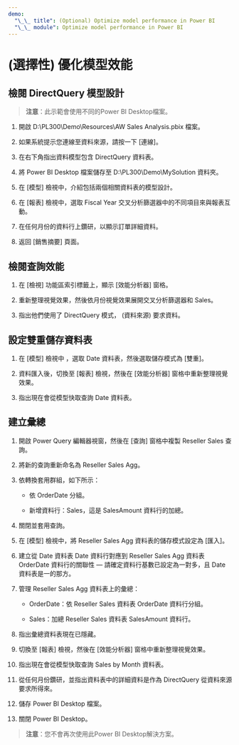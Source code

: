```yaml
---
demo:
  "\_\_ title": (Optional) Optimize model performance in Power BI
  "\_\_ module": Optimize model performance in Power BI
---
```


#  (選擇性) 優化模型效能

## 檢閱 DirectQuery 模型設計

> **注意**：此示範會使用不同的Power BI Desktop檔案。

1. 開啟 D:\PL300\Demo\Resources\AW Sales Analysis.pbix 檔案。

1. 如果系統提示您連線至資料來源，請按一下 [連線]。

1. 在右下角指出資料模型包含 DirectQuery 資料表。

1. 將 Power BI Desktop 檔案儲存至 D:\PL300\Demo\MySolution 資料夾。

1. 在 [模型] 檢視中，介紹包括兩個相關資料表的模型設計。

1. 在 [報表] 檢視中，選取 Fiscal Year 交叉分析篩選器中的不同項目來與報表互動。

1. 在任何月份的資料行上鑽研，以顯示訂單詳細資料。

1. 返回 [銷售摘要] 頁面。

## 檢閱查詢效能

1. 在 [檢視] 功能區索引標籤上，顯示 [效能分析器] 窗格。

1. 重新整理視覺效果，然後依月份視覺效果展開交叉分析篩選器和 Sales。

1. 指出他們使用了 DirectQuery 模式， (資料來源) 要求資料。

## 設定雙重儲存資料表

1. 在 [模型] 檢視中 ，選取 Date 資料表，然後選取儲存模式為 [雙重]。

1. 資料匯入後，切換至 [報表] 檢視，然後在 [效能分析器] 窗格中重新整理視覺效果。

1. 指出現在會從模型快取查詢 Date 資料表。

## 建立彙總

1. 開啟 Power Query 編輯器視窗，然後在 [查詢] 窗格中複製 Reseller Sales 查詢。

1. 將新的查詢重新命名為 Reseller Sales Agg。

1. 依轉換套用群組，如下所示：

    - 依 OrderDate 分組。

    - 新增資料行：Sales，這是 SalesAmount 資料行的加總。

1. 關閉並套用查詢。

1. 在 [模型] 檢視中，將 Reseller Sales Agg 資料表的儲存模式設定為 [匯入]。

1. 建立從 Date 資料表 Date 資料行對應到 Reseller Sales Agg 資料表 OrderDate 資料行的關聯性 — 請確定資料行基數已設定為一對多，且 Date 資料表是一的那方。

1. 管理 Reseller Sales Agg 資料表上的彙總：

    - OrderDate：依 Reseller Sales 資料表 OrderDate 資料行分組。

    - Sales：加總 Reseller Sales 資料表 SalesAmount 資料行。

1. 指出彙總資料表現在已隱藏。

1. 切換至 [報表] 檢視，然後在 [效能分析器] 窗格中重新整理視覺效果。

1. 指出現在會從模型快取查詢 Sales by Month 資料表。

1. 從任何月份鑽研，並指出資料表中的詳細資料是作為 DirectQuery 從資料來源要求所得來。

1. 儲存 Power BI Desktop 檔案。

1. 關閉 Power BI Desktop。

> **注意**：您不會再次使用此Power BI Desktop解決方案。
